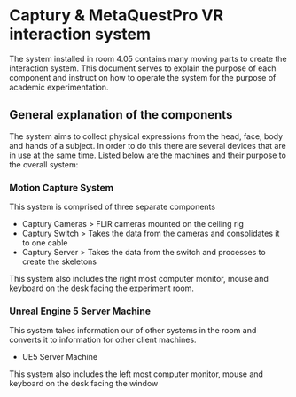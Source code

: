 # Captury & MetaQuestPro VR interaction system

The system installed in room 4.05 contains many moving parts to create the interaction system. This document serves to explain the purpose of each component and instruct on how to operate the system for the purpose of academic experimentation.

## General explanation of the components
The system aims to collect physical expressions from the head, face, body and hands of a subject. In order to do this there are several devices that are in use at the same time. Listed below are the machines and their purpose to the overall system:

### Motion Capture System
This system is comprised of three separate components
- Captury Cameras > FLIR cameras mounted on the ceiling rig
- Captury Switch > Takes the data from the cameras and consolidates it to one cable
- Captury Server > Takes the data from the switch and processes to create the skeletons

This system also includes the right most computer monitor, mouse and keyboard on the desk facing the experiment room.

### Unreal Engine 5 Server Machine
This system takes information our of other systems in the room and converts it to information for other client machines.
- UE5 Server Machine

This system also includes the left most computer monitor, mouse and keyboard on the desk facing the window